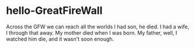 # hello-GreatFireWall
Across the GFW we can reach all the worlds
I had son, he died. I had a wife, I through that away. My mother died when I was born. My father, well, I watched him die, and it wasn't soon enough.
